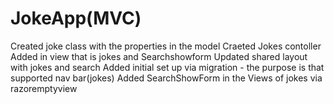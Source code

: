 # JokeApp(MVC)
Created joke class with the properties in the model
Craeted Jokes contoller
Added in view that is jokes and Searchshowform
Updated shared layout with jokes and search
Added initial set up via migration - the purpose is that supported nav bar(jokes)
Added SearchShowForm in the Views of jokes via razoremptyview
